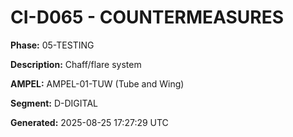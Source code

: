 # CI-D065 - COUNTERMEASURES

**Phase:** 05-TESTING

**Description:** Chaff/flare system

**AMPEL:** AMPEL-01-TUW (Tube and Wing)

**Segment:** D-DIGITAL

**Generated:** 2025-08-25 17:27:29 UTC
